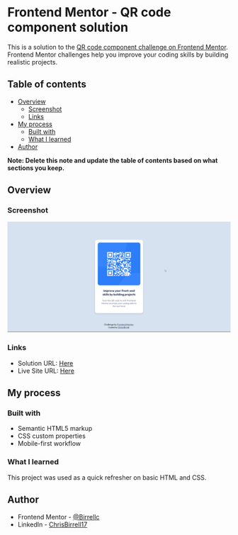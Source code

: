 # Frontend Mentor - QR code component solution

This is a solution to the [QR code component challenge on Frontend Mentor](https://www.frontendmentor.io/challenges/qr-code-component-iux_sIO_H). Frontend Mentor challenges help you improve your coding skills by building realistic projects.

## Table of contents

- [Overview](#overview)
  - [Screenshot](#screenshot)
  - [Links](#links)
- [My process](#my-process)
  - [Built with](#built-with)
  - [What I learned](#what-i-learned)
- [Author](#author)

**Note: Delete this note and update the table of contents based on what sections you keep.**

## Overview

### Screenshot

![My attempt at the qr code screenshot](./assets/images/challenge-screenshot.png)

### Links

- Solution URL: [Here](https://www.frontendmentor.io/solutions/qr-code-component-y9x36cWrL)
- Live Site URL: [Here](https://birrellc.github.io/QR-Code-Component/)

## My process

### Built with

- Semantic HTML5 markup
- CSS custom properties
- Mobile-first workflow

### What I learned

This project was used as a quick refresher on basic HTML and CSS.

## Author

- Frontend Mentor - [@Birrellc](https://www.frontendmentor.io/profile/Birrellc)
- LinkedIn - [ChrisBirrell17](https://www.linkedin.com/in/chrisbirrell17/)
